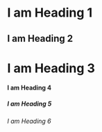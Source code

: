 <!DOCTYPE html>
<html lang="en">
<head>
    <meta charset="UTF-8">
    <meta http-equiv="X-UA-Compatible" content="IE=edge">
    <meta name="viewport" content="width=device-width, initial-scale=1.0">
    <title>HEADING</title>
</head>
<body>
    <H1>I am Heading 1</H1>
    <h2>I am Heading 2</h2>
    <h1>I am Heading 3</h1>
    <h4>I am Heading 4</h4>
    <h5>I am Heading 5</h5>
    <h6>I am Heading 6</h6>
</body>
</html>

